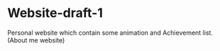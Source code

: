 # Website-draft-1
Personal website  which contain some animation and Achievement list.(About me website)
